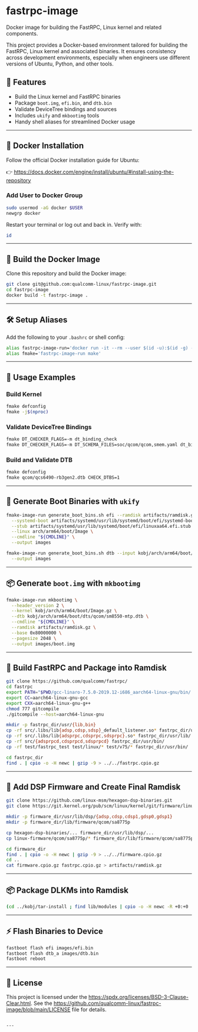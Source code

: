 
# fastrpc-image

Docker image for building the FastRPC, Linux kernel and related components.

This project provides a Docker-based environment tailored for building the FastRPC, Linux kernel and associated binaries. It ensures consistency across development environments, especially when engineers use different versions of Ubuntu, Python, and other tools.

## 🚀 Features

- Build the Linux kernel and FastRPC binaries
- Package `boot.img`, `efi.bin`, and `dtb.bin`
- Validate DeviceTree bindings and sources
- Includes `ukify` and `mkbootimg` tools
- Handy shell aliases for streamlined Docker usage

---

## 🐳 Docker Installation

Follow the official Docker installation guide for Ubuntu:

👉 https://docs.docker.com/engine/install/ubuntu/#install-using-the-repository

### Add User to Docker Group

```bash
sudo usermod -aG docker $USER
newgrp docker
```

Restart your terminal or log out and back in. Verify with:

```bash
id
```

---

## 🔧 Build the Docker Image

Clone this repository and build the Docker image:

```bash
git clone git@github.com:qualcomm-linux/fastrpc-image.git
cd fastrpc-image
docker build -t fastrpc-image .
```

---

## 🛠️ Setup Aliases

Add the following to your `.bashrc` or shell config:

```bash
alias fastrpc-image-run='docker run -it --rm --user $(id -u):$(id -g) --workdir="$PWD" -v "$(dirname $PWD)":"$(dirname $PWD)" fastrpc-image'
alias fmake='fastrpc-image-run make'
```

---

## 🧪 Usage Examples

### Build Kernel

```bash
fmake defconfig
fmake -j$(nproc)
```

### Validate DeviceTree Bindings

```bash
fmake DT_CHECKER_FLAGS=-m dt_binding_check
fmake DT_CHECKER_FLAGS=-m DT_SCHEMA_FILES=soc/qcom/qcom,smem.yaml dt_binding_check
```

### Build and Validate DTB

```bash
fmake defconfig
fmake qcom/qcs6490-rb3gen2.dtb CHECK_DTBS=1
```

---

## 🧰 Generate Boot Binaries with `ukify`

```bash
fmake-image-run generate_boot_bins.sh efi --ramdisk artifacts/ramdisk.gz \
  --systemd-boot artifacts/systemd/usr/lib/systemd/boot/efi/systemd-bootaa64.efi \
  --stub artifacts/systemd/usr/lib/systemd/boot/efi/linuxaa64.efi.stub \
  --linux arch/arm64/boot/Image \
  --cmdline "${CMDLINE}" \
  --output images

fmake-image-run generate_boot_bins.sh dtb --input kobj/arch/arm64/boot/dts/qcom/qcs6490-rb3gen2.dtb \
  --output images
```

---

## 📦 Generate `boot.img` with `mkbootimg`

```bash
fmake-image-run mkbootimg \
  --header_version 2 \
  --kernel kobj/arch/arm64/boot/Image.gz \
  --dtb kobj/arch/arm64/boot/dts/qcom/sm8550-mtp.dtb \
  --cmdline "${CMDLINE}" \
  --ramdisk artifacts/ramdisk.gz \
  --base 0x80000000 \
  --pagesize 2048 \
  --output images/boot.img
```

---

## 🧩 Build FastRPC and Package into Ramdisk

```bash
git clone https://github.com/qualcomm/fastrpc/
cd fastrpc
export PATH="$PWD/gcc-linaro-7.5.0-2019.12-i686_aarch64-linux-gnu/bin/:$PATH"
export CC=aarch64-linux-gnu-gcc
export CXX=aarch64-linux-gnu-g++
chmod 777 gitcompile
./gitcompile --host=aarch64-linux-gnu

mkdir -p fastrpc_dir/usr/{lib,bin}
cp -rf src/.libs/lib{adsp,cdsp,sdsp}_default_listener.so* fastrpc_dir/usr/lib/
cp -rf src/.libs/lib{adsprpc,cdsprpc,sdsprpc}.so* fastrpc_dir/usr/lib/
cp -rf src/{adsprpcd,cdsprpcd,sdsprpcd} fastrpc_dir/usr/bin/
cp -rf test/fastrpc_test test/linux/* test/v75/* fastrpc_dir/usr/bin/

cd fastrpc_dir
find . | cpio -o -H newc | gzip -9 > ../../fastrpc.cpio.gz
```

---

## 🧬 Add DSP Firmware and Create Final Ramdisk

```bash
git clone https://github.com/linux-msm/hexagon-dsp-binaries.git
git clone https://git.kernel.org/pub/scm/linux/kernel/git/firmware/linux-firmware.git

mkdir -p firmware_dir/usr/lib/dsp/{adsp,cdsp,cdsp1,gdsp0,gdsp1}
mkdir -p firmware_dir/lib/firmware/qcom/sa8775p

cp hexagon-dsp-binaries/... firmware_dir/usr/lib/dsp/...
cp linux-firmware/qcom/sa8775p/* firmware_dir/lib/firmware/qcom/sa8775p/

cd firmware_dir
find . | cpio -o -H newc | gzip -9 > ../../firmware.cpio.gz
cd ..
cat firmware.cpio.gz fastrpc.cpio.gz > artifacts/ramdisk.gz
```

---

## 📦 Package DLKMs into Ramdisk

```bash
(cd ../kobj/tar-install ; find lib/modules | cpio -o -H newc -R +0:+0 | gzip -9 >> ../../artifacts/ramdisk.gz)
```

---

## ⚡ Flash Binaries to Device

```bash
fastboot flash efi images/efi.bin
fastboot flash dtb_a images/dtb.bin
fastboot reboot
```

---

## 📜 License

This project is licensed under the https://spdx.org/licenses/BSD-3-Clause-Clear.html. See the https://github.com/qualcomm-linux/fastrpc-image/blob/main/LICENSE file for details.
```

---
